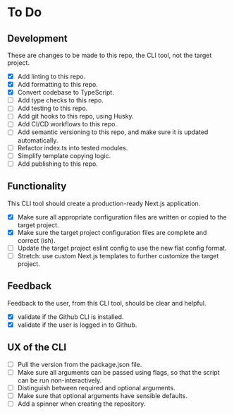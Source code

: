 # To Do

## Development

These are changes to be made to this repo, the CLI tool, not the target project.

- [x] Add linting to this repo.
- [x] Add formatting to this repo.
- [x] Convert codebase to TypeScript.
- [ ] Add type checks to this repo.
- [ ] Add testing to this repo.
- [ ] Add git hooks to this repo, using Husky.
- [ ] Add CI/CD workflows to this repo.
- [ ] Add semantic versioning to this repo, and make sure it is updated automatically.
- [ ] Refactor index.ts into tested modules.
- [ ] Simplify template copying logic.
- [ ] Add publishing to this repo.

## Functionality

This CLI tool should create a production-ready Next.js application.

- [x] Make sure all appropriate configuration files are written or copied to the target project.
- [x] Make sure the target project configuration files are complete and correct (ish).
- [ ] Update the target project eslint config to use the new flat config format.
- [ ] Stretch: use custom Next.js templates to further customize the target project.

## Feedback

Feedback to the user, from this CLI tool, should be clear and helpful.

- [x] validate if the Github CLI is installed.
- [x] validate if the user is logged in to Github.

## UX of the CLI

- [ ] Pull the version from the package.json file.
- [ ] Make sure all arguments can be passed using flags, so that the script can be run non-interactively.
- [ ] Distinguish between required and optional arguments.
- [ ] Make sure that optional arguments have sensible defaults.
- [ ] Add a spinner when creating the repository.
